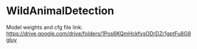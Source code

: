 # WildAnimalDetection
Model weights and cfg file link: https://drive.google.com/drive/folders/1Pos6KQmHckfvsODrDZr1gptFu8G8gIuy
